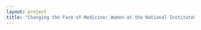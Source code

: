 ```yaml
--- 
layout: project 
title: "Changing the Face of Medicine: Women at the National Institutes of Health" 
---
```



